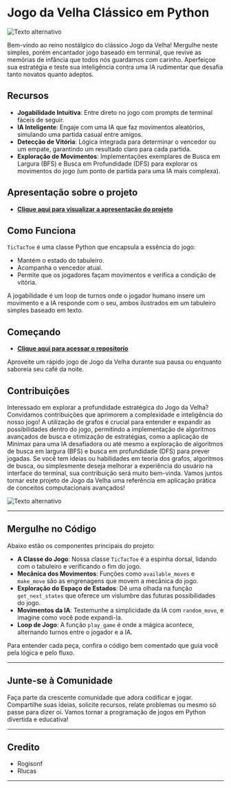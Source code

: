 # Jogo da Velha Clássico em Python

![Texto alternativo](https://i.imgur.com/spSdF6j.png)

Bem-vindo ao reino nostálgico do clássico Jogo da Velha! Mergulhe neste simples, porém encantador jogo baseado em terminal, que revive as memórias de infância que todos nós guardamos com carinho. Aperfeiçoe sua estratégia e teste sua inteligência contra uma IA rudimentar que desafia tanto novatos quanto adeptos.

## Recursos

- **Jogabilidade Intuitiva**: Entre direto no jogo com prompts de terminal fáceis de seguir.
- **IA Inteligente**: Engaje com uma IA que faz movimentos aleatórios, simulando uma partida casual entre amigos.
- **Detecção de Vitória**: Lógica integrada para determinar o vencedor ou um empate, garantindo um resultado claro para cada partida.
- **Exploração de Movimentos**: Implementações exemplares de Busca em Largura (BFS) e Busca em Profundidade (DFS) para explorar os movimentos do jogo (um ponto de partida para uma IA mais complexa).

## Apresentação sobre o projeto
- **[Clique aqui para visualizar a apresentação do projeto](https://www.canva.com/design/DAGBUaRaw5Y/SFM2qmeXUCTeG-ZAlLNB6w/edit?utm_content=DAGBUaRaw5Y&utm_campaign=designshare&utm_medium=link2&utm_source=sharebutton)**

## Como Funciona

`TicTacToe` é uma classe Python que encapsula a essência do jogo:
- Mantém o estado do tabuleiro.
- Acompanha o vencedor atual.
- Permite que os jogadores façam movimentos e verifica a condição de vitória.

A jogabilidade é um loop de turnos onde o jogador humano insere um movimento e a IA responde com o seu, ambos ilustrados em um tabuleiro simples baseado em texto.

## Começando

- **[Clique aqui para acessar o repositorio](https://github.com/Rogisonf/Jogo-da-Velha)**

Aproveite um rápido jogo de Jogo da Velha durante sua pausa ou enquanto saboreia seu café da noite.

## Contribuições

Interessado em explorar a profundidade estratégica do Jogo da Velha? Convidamos contribuições que aprimorem a complexidade e inteligência do nosso jogo! A utilização de grafos é crucial para entender e expandir as possibilidades dentro do jogo, permitindo a implementação de algoritmos avançados de busca e otimização de estratégias, como a aplicação de Minimax para uma IA desafiadora ou até mesmo a exploração de algoritmos de busca em largura (BFS) e busca em profundidade (DFS) para prever jogadas. Se você tem ideias ou habilidades em teoria dos grafos, algoritmos de busca, ou simplesmente deseja melhorar a experiência do usuário na interface do terminal, sua contribuição será muito bem-vinda. Vamos juntos tornar este projeto de Jogo da Velha uma referência em aplicação prática de conceitos computacionais avançados!

![Texto alternativo](https://i.imgur.com/zSFz2lM.png)

---

## Mergulhe no Código

Abaixo estão os componentes principais do projeto:

- **A Classe do Jogo**: Nossa classe `TicTacToe` é a espinha dorsal, lidando com o tabuleiro e verificando o fim do jogo.
- **Mecânica dos Movimentos**: Funções como `available_moves` e `make_move` são as engrenagens que movem a mecânica do jogo.
- **Exploração do Espaço de Estados**: Dê uma olhada na função `get_next_states` que oferece um vislumbre das futuras possibilidades do jogo.
- **Movimentos da IA**: Testemunhe a simplicidade da IA com `random_move`, e imagine como você pode expandi-la.
- **Loop de Jogo**: A função `play_game` é onde a mágica acontece, alternando turnos entre o jogador e a IA.

Para entender cada peça, confira o código bem comentado que guia você pela lógica e pelo fluxo.

---

## Junte-se à Comunidade

Faça parte da crescente comunidade que adora codificar e jogar. Compartilhe suas ideias, solicite recursos, relate problemas ou mesmo só passe para dizer oi. Vamos tornar a programação de jogos em Python divertida e educativa!

---

## Credito

- Rogisonf
- Rlucas

---
